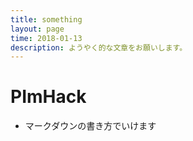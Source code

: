 ```yaml
---
title: something
layout: page
time: 2018-01-13
description: ようやく的な文章をお願いします。
---
```

# PImHack
- マークダウンの書き方でいけます
